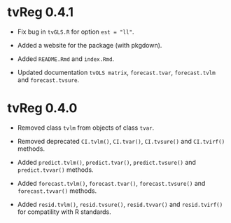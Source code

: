 # tvReg 0.4.1

* Fix bug in `tvGLS.R` for option `est = "ll"`.

* Added a website for the package (with pkgdown).

* Added `README.Rmd` and `index.Rmd`.

* Updated documentation `tvOLS matrix`, `forecast.tvar`, `forecast.tvlm` and
  `forecast.tvsure`.
  

# tvReg 0.4.0

* Removed class `tvlm` from objects of class `tvar`.

* Removed deprecated `CI.tvlm()`, `CI.tvar()`, `CI.tvsure()` and `CI.tvirf()` methods.

* Added `predict.tvlm()`, `predict.tvar()`, `predict.tvsure()` and `predict.tvvar()` methods.

* Added `forecast.tvlm()`, `forecast.tvar()`, `forecast.tvsure()` and `forecast.tvvar()` methods.

* Added `resid.tvlm()`, `resid.tvsure()`, `resid.tvvar()` and `resid.tvirf()` for compatility with R standards.



